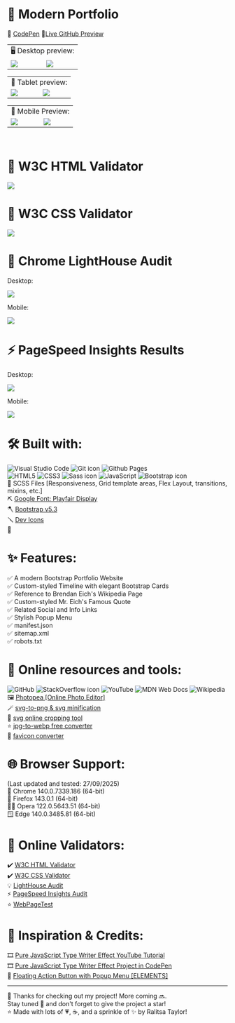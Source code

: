 # 🚀 Modern Portfolio

📝 [CodePen](https://codepen.io/ralitsataylor/pen/KOdQJZ/)
🔗[Live GitHub Preview](https://ralitsataylor.github.io/modern-portfolio/)

<table>
  <tr>
    <td colspan="2">🖥️ Desktop preview:</td>
  </tr>
  <tr>
    <td><img src="dist/img/modern-portfolio-desktop-preview-1.png" loading="lazy"></td>
    <td><img src="dist/img/modern-portfolio-desktop-preview-2.png" loading="lazy"></td>
  </tr>
</table>

<table>
  <tr>
    <td colspan="2">📱 Tablet preview:</td>
  </tr>
  <tr>
    <td><img src="dist/img/modern-portfolio-tablet-preview-1.png" loading="lazy"></td>
    <td><img src="dist/img/modern-portfolio-tablet-preview-2.png" loading="lazy"></td>
  </tr>
</table>

<table>
  <tr>
    <td colspan="2">📱 Mobile Preview:</td>
  </tr>
  <tr>
    <td><img src="dist/img/modern-portfolio-mobile-preview-1.png" loading="lazy"></td>
    <td><img src="dist/img/modern-portfolio-mobile-preview-2.png" loading="lazy"></td>
  </tr>
 </table>

<br>

# 🏅 W3C HTML Validator
<img src="dist/img/modern-portfolio-w3-html-validator.png" loading="lazy">

<br>

# 🏅 W3C CSS Validator
<img src="dist/img/modern-portfolio-w3c-css-validator.png" loading="lazy">

<br>

# 🌈 Chrome LightHouse Audit

Desktop:

<img src="dist/img/modern-portfolio-light-house-audit-desktop.png" loading="lazy">

<br>

Mobile:

<img src="dist/img/modern-portfolio-light-house-audit-mobile.png" loading="lazy">

<br>

# ⚡ PageSpeed Insights Results

Desktop:

<img src="dist/img/modern-portfolio-pagespeed-insights-desktop.png" loading="lazy">

<br>

Mobile:

<img src="dist/img/modern-portfolio-pagespeed-insights-mobile.png" loading="lazy">

</details>

<br>        
                                                                                                                                              
# 🛠️ Built with:
![Visual Studio Code](https://img.shields.io/badge/Visual%20Studio%20Code-0078d7.svg?style=for-the-badge&logo=visual-studio-code&logoColor=white/)
<img src="./dist/img/svgs-for-readme-md/git.svg?sanitize=true" alt="Git icon" loading="lazy"> ![Github Pages](https://img.shields.io/badge/github%20pages-121013?style=for-the-badge&logo=github&logoColor=white/)                                                                                                                                              
![HTML5](https://img.shields.io/badge/html5-%23FFFFFF.svg?style=for-the-badge&logo=html5&logoColor=white/) ![CSS3](https://img.shields.io/badge/css3-%231572B6.svg?style=for-the-badge&logo=css3&logoColor=white/) <img src="./dist/img/svgs-for-readme-md/sass.svg?sanitize=true" alt="Sass icon" loading="lazy"> ![JavaScript](https://img.shields.io/badge/javascript-%23323330.svg?style=for-the-badge&logo=javascript&logoColor=%23F7DF1E/) <img src="./dist/img/svgs-for-readme-md/bootstrap.svg?sanitize=true" alt="Bootstrap icon" loading="lazy">            
🔨 SCSS Files [Responsiveness, Grid template areas, Flex Layout, transitions, mixins, etc.]                                                      
⛏️ [Google Font: Playfair Display](https://fonts.google.com/specimen/Playfair+Display/)                                                          
🪓 [Bootstrap v5.3](https://getbootstrap.com/docs/5.3/getting-started/introduction/)                                                             
🪛 [Dev Icons](https://devicon.dev/)                                                                                                                 
🔩                                                                    

# ✨ Features:
✅ A modern Bootstrap Portfolio Website                                                                              
✅ Custom-styled Timeline with elegant Bootstrap Cards                                                                                         
✅ Reference to Brendan Eich's Wikipedia Page                                                                                                     
✅ Custom-styled Mr. Eich's Famous Quote                                                                                                          
✅ Related Social and Info Links                   
✅ Stylish Popup Menu                                                                                                                                  
✅ manifest.json                                                                                                                                       
✅ sitemap.xml                                                                                                                                         
✅ robots.txt                                                                                                                                         

# 🧰 Online resources and tools:
![GitHub](https://img.shields.io/badge/github-%23121011.svg?style=for-the-badge&logo=github&logoColor=white/) <img src="./dist/img/svgs-for-readme-md/stackoverflow.svg?sanitize=true" alt="StackOverflow icon" loading="lazy"> ![YouTube](https://img.shields.io/badge/YouTube-%23FF0000.svg?style=for-the-badge&logo=YouTube&logoColor=white/) ![MDN Web Docs](https://img.shields.io/badge/MDN_Web_Docs-black?style=for-the-badge&logo=mdnwebdocs&logoColor=white/) ![Wikipedia](https://img.shields.io/badge/Wikipedia-%23000000.svg?style=for-the-badge&logo=wikipedia&logoColor=white/)                  
🖼️ [Photopea [Online Photo Editor]](https://www.photopea.com/)                                                                        
🪄 [svg-to-png & svg minification](https://www.svgviewer.dev/)     
💫 [svg online cropping tool](https://svgcrop.com/)                                                          
⭐ [jpg-to-webp free converter](https://www.freeconvert.com/jpg-to-webp/)         
🌃 [favicon converter](https://favicon.io/favicon-converter/)                                                                                    

# 🌐 Browser Support:
(Last updated and tested: 27/09/2025)                                                                                                            
🌟 Chrome 140.0.7339.186 (64-bit)                                                                                                           
🦊 Firefox 143.0.1 (64-bit)                                                                                                                 
🏴‍☠️ Opera 122.0.5643.51 (64-bit)                                                                                                        
🪟 Edge 140.0.3485.81 (64-bit)                                                                                                                   

# 🧪 Online Validators:
✔️ [W3C HTML Validator](https://validator.w3.org/)                                                                                               
✔️ [W3C CSS Validator](https://jigsaw.w3.org/css-validator/)                                                                                     
💡 [LightHouse Audit](https://developers.google.com/web/tools/lighthouse/)                                                                       
⚡ [PageSpeed Insights Audit](https://pagespeed.web.dev/)         
⭐ [WebPageTest](https://www.webpagetest.org/)                                                                                                    

# 🌟 Inspiration & Credits:                                          
🎞️ [Pure JavaScript Type Writer Effect YouTube Tutorial](https://www.youtube.com/watch?v=POX3dT-pB4E)                                           
🎞️ [Pure JavaScript Type Writer Effect Project in CodePen](https://codepen.io/bradtraversy/pen/jeNjwP)                                          
📝 [Floating Action Button with Popup Menu [ELEMENTS]](https://codepen.io/RaduBratan/pen/eYJZLpN)                                                

---
  
🙌 Thanks for checking out my project! More coming 🔜.                                                                                           
Stay tuned 🚀 and don't forget to give the project a star!                                                                                       
⭐ Made with lots of 💗, ☕, and a sprinkle of ✨ by Ralitsa Taylor!                                                                                